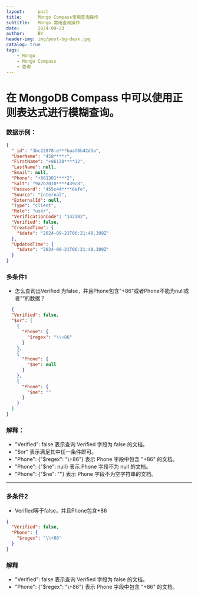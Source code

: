 ```yaml
---
layout:     post
title:      Mongo Compass常用查询操作
subtitle:   Mongo 常用查询操作
date:       2024-09-23
author:     BY
header-img: img/post-bg-desk.jpg
catalog: true
tags:
    - Mongo
    - Mongo Compass
    - 查询
---
```


# 在 MongoDB Compass 中可以使用正则表达式进行模糊查询。

### 数据示例：
```json
{
  "_id": "3bc22878-e***baaf8b42d3a",
  "UserName": "458****r",
  "FirstName": "+86138****12",
  "LastName": null,
  "Email": null,
  "Phone": "+861381****2",
  "Salt": "9a2b2010****439c8",
  "Password": "455c44****6afe",
  "Source": "internal",
  "ExternalId": null,
  "Type": "client",
  "Role": "user",
  "VerificationCode": "142382",
  "Verified": false,
  "CreatedTime": {
    "$date": "2024-09-21T06:21:48.389Z"
  },
  "UpdatedTime": {
    "$date": "2024-09-21T06:21:48.389Z"
  }
}
```

### 多条件1
* 怎么查询出Verified 为false，并且Phone包含"+86"或者Phone不能为null或者”“的数据？

```json
  {
  "Verified": false,
  "$or": [
    {
      "Phone": {
        "$regex": "\\+86"
      }
    },
    {
      "Phone": {
        "$ne": null
      }
    },
    {
      "Phone": {
        "$ne": ""
      }
    }
  ]
}
```

### 解释：
* "Verified": false 表示查询 Verified 字段为 false 的文档。
* "$or" 表示满足其中任一条件即可。
* "Phone": {"$regex": "\\+86"} 表示 Phone 字段中包含 "+86" 的文档。
* "Phone": {"$ne": null} 表示 Phone 字段不为 null 的文档。
* "Phone": {"$ne": ""} 表示 Phone 字段不为空字符串的文档。

---

### 多条件2
* Verified等于false，并且Phone包含+86
```json
{
  "Verified": false,
  "Phone": {
    "$regex": "\\+86"
  }
}
```
### 解释
* "Verified": false 表示查询 Verified 字段为 false 的文档。
* "Phone": {"$regex": "\\+86"} 表示 Phone 字段中包含 "+86" 的文档。